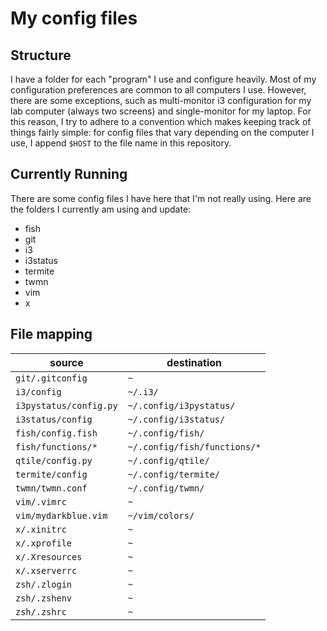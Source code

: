 # My config files

## Structure

I have a folder for each "program" I use and configure heavily. Most of my
configuration preferences are common to all computers I use. However, there are
some exceptions, such as multi-monitor i3 configuration for my lab computer
(always two screens) and single-monitor for my laptop. For this reason, I try
to adhere to a convention which makes keeping track of things fairly simple:
for config files that vary depending on the computer I use, I append `$HOST` to
the file name in this repository.


## Currently Running

There are some config files I have here that I'm not really using. Here are the
folders I currently am using and update:

* fish
* git
* i3
* i3status
* termite
* twmn
* vim
* x


## File mapping

| source                 | destination                  |
| ---------------------- | ---------------------------- |
| `git/.gitconfig`       | `~`                          |
| `i3/config`            | `~/.i3/`                     |
| `i3pystatus/config.py` | `~/.config/i3pystatus/`      |
| `i3status/config`      | `~/.config/i3status/`        |
| `fish/config.fish`     | `~/.config/fish/`            |
| `fish/functions/*`     | `~/.config/fish/functions/*` |
| `qtile/config.py`      | `~/.config/qtile/`           |
| `termite/config`       | `~/.config/termite/`         |
| `twmn/twmn.conf`       | `~/.config/twmn/`            |
| `vim/.vimrc`           | `~`                          |
| `vim/mydarkblue.vim`   | `~/vim/colors/`              |
| `x/.xinitrc`           | `~`                          |
| `x/.xprofile`          | `~`                          |
| `x/.Xresources`        | `~`                          |
| `x/.xserverrc`         | `~`                          |
| `zsh/.zlogin`          | `~`                          |
| `zsh/.zshenv`          | `~`                          |
| `zsh/.zshrc`           | `~`                          |
